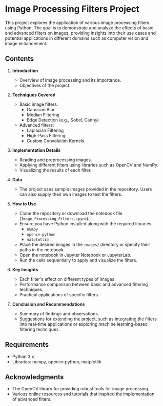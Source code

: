 # Image Processing Filters Project

This project explores the application of various image processing filters using Python. The goal is to demonstrate and analyze the effects of basic and advanced filters on images, providing insights into their use cases and potential applications in different domains such as computer vision and image enhancement.

## Contents

1. **Introduction**
   - Overview of image processing and its importance.
   - Objectives of the project.

2. **Techniques Covered**
   - Basic image filters:
     - Gaussian Blur
     - Median Filtering
     - Edge Detection (e.g., Sobel, Canny)
   - Advanced filters:
     - Laplacian Filtering
     - High-Pass Filtering
     - Custom Convolution Kernels

3. **Implementation Details**
   - Reading and preprocessing images.
   - Applying different filters using libraries such as OpenCV and NumPy.
   - Visualizing the results of each filter.

4. **Data**
   - The project uses sample images provided in the repository. Users can also supply their own images to test the filters.

5. **How to Use**
   - Clone the repository or download the notebook file (`Image_Processing_Filters.ipynb`).
   - Ensure you have Python installed along with the required libraries:
     - `numpy`
     - `opencv-python`
     - `matplotlib`
   - Place the desired images in the `images/` directory or specify their paths in the notebook.
   - Open the notebook in Jupyter Notebook or JupyterLab.
   - Run the cells sequentially to apply and visualize the filters.

6. **Key Insights**
   - Each filter's effect on different types of images.
   - Performance comparison between basic and advanced filtering techniques.
   - Practical applications of specific filters.

7. **Conclusion and Recommendations**
   - Summary of findings and observations.
   - Suggestions for extending the project, such as integrating the filters into real-time applications or exploring machine learning-based filtering techniques.

## Requirements

- Python 3.x
- Libraries: numpy, opencv-python, matplotlib

## Acknowledgments

- The OpenCV library for providing robust tools for image processing.
- Various online resources and tutorials that inspired the implementation of advanced filters.

